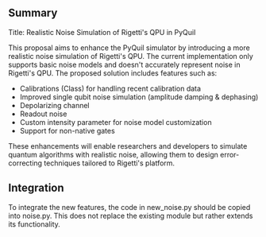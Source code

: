 Summary
-------

Title: Realistic Noise Simulation of Rigetti's QPU in PyQuil

This proposal aims to enhance the PyQuil simulator by introducing a more realistic noise simulation of Rigetti's QPU. The current implementation only supports basic noise models and doesn't accurately represent noise in Rigetti's QPU. The proposed solution includes features such as:

- Calibrations (Class) for handling recent calibration data
- Improved single qubit noise simulation (amplitude damping & dephasing)
- Depolarizing channel
- Readout noise
- Custom intensity parameter for noise model customization
- Support for non-native gates

These enhancements will enable researchers and developers to simulate quantum algorithms with realistic noise, allowing them to design error-correcting techniques tailored to Rigetti's platform.

Integration
------------

To integrate the new features, the code in new_noise.py should be copied into noise.py. This does not replace the existing module but rather extends its functionality.
